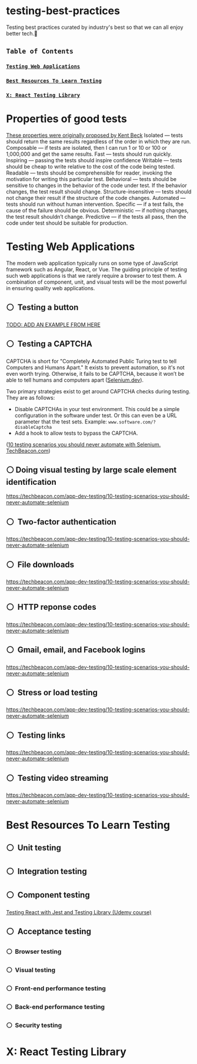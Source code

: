 # testing-best-practices
Testing best practices curated by industry's best so that we can all enjoy better tech.🚀

## `Table of Contents`

### [`Testing Web Applications`](#testing-web-applications)
### [`Best Resources To Learn Testing`](#best-resources-to-learn-testing)
### [`X: React Testing Library`](#section-)

# Properties of good tests

[These properties were originally proposed by Kent Beck](https://medium.com/@kentbeck_7670/test-desiderata-94150638a4b3)
Isolated — tests should return the same results regardless of the order in which they are run.
Composable — if tests are isolated, then I can run 1 or 10 or 100 or 1,000,000 and get the same results.
Fast — tests should run quickly.
Inspiring — passing the tests should inspire confidence
Writable — tests should be cheap to write relative to the cost of the code being tested.
Readable — tests should be comprehensible for reader, invoking the motivation for writing this particular test.
Behavioral — tests should be sensitive to changes in the behavior of the code under test. If the behavior changes, the test result should change.
Structure-insensitive — tests should not change their result if the structure of the code changes.
Automated — tests should run without human intervention.
Specific — if a test fails, the cause of the failure should be obvious.
Deterministic — if nothing changes, the test result shouldn’t change.
Predictive — if the tests all pass, then the code under test should be suitable for production.

# Testing Web Applications

The modern web application typically runs on some type of JavaScript framework such as Angular, React, or Vue. The guiding principle of testing such web applications is that we rarely require a browser to test them. A combination of component, unit, and visual tests will be the most powerful in ensuring quality web applications.


## ⚪ ️ Testing a button

[TODO: ADD AN EXAMPLE FROM HERE](https://github.com/nadvolod/js-code/blob/1b6b15a79349748a40fc630d4d8de699ffd50780/testing-js/react-components/test-app/src/App.test.js#L4)

## ⚪ ️ Testing a CAPTCHA

CAPTCHA is short for "Completely Automated Public Turing test to tell Computers and Humans Apart." It exists to prevent automation, so it's not even worth trying. Otherwise, it fails to be CAPTCHA, because it won’t be able to tell humans and computers apart ([Selenium.dev](https://www.selenium.dev/documentation/en/worst_practices/captchas/)).

Two primary strategies exist to get around CAPTCHA checks during testing. They are as follows:

* Disable CAPTCHAs in your test environment. This could be a simple configuration in the software under test. Or this can even be a URL parameter that the test sets. Example: `www.software.com/?disableCaptcha`
* Add a hook to allow tests to bypass the CAPTCHA.

([10 testing scenarios you should never automate with Selenium. TechBeacon.com](https://techbeacon.com/app-dev-testing/10-testing-scenarios-you-should-never-automate-selenium))

## ⚪ ️ Doing visual testing by large scale element identification

https://techbeacon.com/app-dev-testing/10-testing-scenarios-you-should-never-automate-selenium

## ⚪ ️ Two-factor authentication

https://techbeacon.com/app-dev-testing/10-testing-scenarios-you-should-never-automate-selenium

## ⚪ ️ File downloads

https://techbeacon.com/app-dev-testing/10-testing-scenarios-you-should-never-automate-selenium

## ⚪ ️ HTTP reponse codes

https://techbeacon.com/app-dev-testing/10-testing-scenarios-you-should-never-automate-selenium

## ⚪ ️ Gmail, email, and Facebook logins

https://techbeacon.com/app-dev-testing/10-testing-scenarios-you-should-never-automate-selenium

## ⚪ ️ Stress or load testing

https://techbeacon.com/app-dev-testing/10-testing-scenarios-you-should-never-automate-selenium

## ⚪ ️ Testing links

https://techbeacon.com/app-dev-testing/10-testing-scenarios-you-should-never-automate-selenium

## ⚪ ️ Testing video streaming

https://techbeacon.com/app-dev-testing/10-testing-scenarios-you-should-never-automate-selenium


# Best Resources To Learn Testing

## ⚪ ️ Unit testing
## ⚪ ️ Integration testing
## ⚪ ️ Component testing
<a href="https://click.linksynergy.com/link?id=fVAbrMnoMS0&offerid=507388.3780436&type=2&murl=https%3A%2F%2Fwww.udemy.com%2Fcourse%2Freact-testing-library%2F">Testing React with Jest and Testing Library (Udemy course)</a><IMG border=0 width=1 height=1 src="https://ad.linksynergy.com/fs-bin/show?id=fVAbrMnoMS0&bids=507388.3780436&type=2&subid=0" >
## ⚪ ️ Acceptance testing
### ⚪ ️ Browser testing
  
### ⚪ ️ Visual testing
### ⚪ ️ Front-end performance testing
### ⚪ ️ Back-end performance testing
### ⚪ ️ Security testing

# X: React Testing Library

